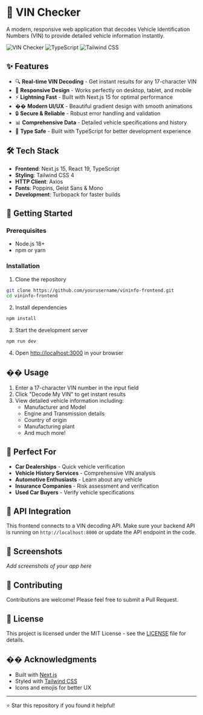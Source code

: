 # 🚗 VIN Checker

A modern, responsive web application that decodes Vehicle Identification Numbers (VIN) to provide detailed vehicle information instantly.

![VIN Checker](https://img.shields.io/badge/Next.js-15-black?style=for-the-badge&logo=next.js)
![TypeScript](https://img.shields.io/badge/TypeScript-5-blue?style=for-the-badge&logo=typescript)
![Tailwind CSS](https://img.shields.io/badge/Tailwind_CSS-4-38B2AC?style=for-the-badge&logo=tailwind-css)

## ✨ Features

- 🔍 **Real-time VIN Decoding** - Get instant results for any 17-character VIN
- 📱 **Responsive Design** - Works perfectly on desktop, tablet, and mobile
- ⚡ **Lightning Fast** - Built with Next.js 15 for optimal performance
- �� **Modern UI/UX** - Beautiful gradient design with smooth animations
- 🔒 **Secure & Reliable** - Robust error handling and validation
- 📊 **Comprehensive Data** - Detailed vehicle specifications and history
- 🚀 **Type Safe** - Built with TypeScript for better development experience

## 🛠️ Tech Stack

- **Frontend**: Next.js 15, React 19, TypeScript
- **Styling**: Tailwind CSS 4
- **HTTP Client**: Axios
- **Fonts**: Poppins, Geist Sans & Mono
- **Development**: Turbopack for faster builds

## 🚀 Getting Started

### Prerequisites

- Node.js 18+
- npm or yarn

### Installation

1. Clone the repository

```bash
git clone https://github.com/yourusername/vininfo-frontend.git
cd vininfo-frontend
```

2. Install dependencies

```bash
npm install
```

3. Start the development server

```bash
npm run dev
```

4. Open [http://localhost:3000](http://localhost:3000) in your browser

## �� Usage

1. Enter a 17-character VIN number in the input field
2. Click "Decode My VIN" to get instant results
3. View detailed vehicle information including:
   - Manufacturer and Model
   - Engine and Transmission details
   - Country of origin
   - Manufacturing plant
   - And much more!

## 🎯 Perfect For

- **Car Dealerships** - Quick vehicle verification
- **Vehicle History Services** - Comprehensive VIN analysis
- **Automotive Enthusiasts** - Learn about any vehicle
- **Insurance Companies** - Risk assessment and verification
- **Used Car Buyers** - Verify vehicle specifications

## 🔧 API Integration

This frontend connects to a VIN decoding API. Make sure your backend API is running on `http://localhost:8000` or update the API endpoint in the code.

## 📱 Screenshots

_Add screenshots of your app here_

## 🤝 Contributing

Contributions are welcome! Please feel free to submit a Pull Request.

## 📄 License

This project is licensed under the MIT License - see the [LICENSE](LICENSE) file for details.

## �� Acknowledgments

- Built with [Next.js](https://nextjs.org/)
- Styled with [Tailwind CSS](https://tailwindcss.com/)
- Icons and emojis for better UX

---

⭐ Star this repository if you found it helpful!
